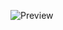 ![Preview](https://firebasestorage.googleapis.com/v0/b/image-storage-aaa6b.appspot.com/o/Alfirman%20Pahlepi.jpg?alt=media&token=bb5ffed4-bc53-48a9-b3ea-ab32e4397c48)
